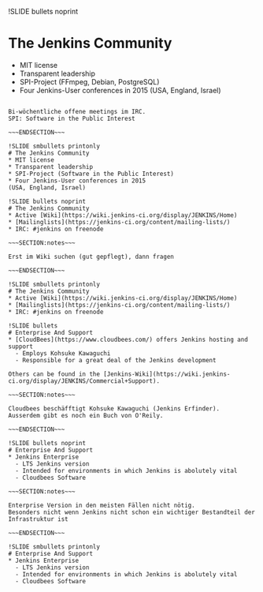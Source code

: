 !SLIDE bullets noprint
# The Jenkins Community
* MIT license
* Transparent leadership
* SPI-Project (FFmpeg, Debian, PostgreSQL)
* Four Jenkins-User conferences in 2015
(USA, England, Israel)

~~~SECTION:notes~~~

Bi-wöchentliche offene meetings im IRC.
SPI: Software in the Public Interest

~~~ENDSECTION~~~

!SLIDE smbullets printonly
# The Jenkins Community
* MIT license
* Transparent leadership
* SPI-Project (Software in the Public Interest)
* Four Jenkins-User conferences in 2015
(USA, England, Israel)

!SLIDE bullets noprint
# The Jenkins Community
* Active [Wiki](https://wiki.jenkins-ci.org/display/JENKINS/Home)
* [Mailinglists](https://jenkins-ci.org/content/mailing-lists/)
* IRC: #jenkins on freenode

~~~SECTION:notes~~~

Erst im Wiki suchen (gut gepflegt), dann fragen

~~~ENDSECTION~~~

!SLIDE smbullets printonly
# The Jenkins Community
* Active [Wiki](https://wiki.jenkins-ci.org/display/JENKINS/Home)
* [Mailinglists](https://jenkins-ci.org/content/mailing-lists/)
* IRC: #jenkins on freenode

!SLIDE bullets
# Enterprise And Support
* [CloudBees](https://www.cloudbees.com/) offers Jenkins hosting and support
  - Employs Kohsuke Kawaguchi
  - Responsible for a great deal of the Jenkins development

Others can be found in the [Jenkins-Wiki](https://wiki.jenkins-ci.org/display/JENKINS/Commercial+Support).

~~~SECTION:notes~~~

Cloudbees beschäfftigt Kohsuke Kawaguchi (Jenkins Erfinder).
Ausserdem gibt es noch ein Buch von O'Reily.

~~~ENDSECTION~~~

!SLIDE bullets noprint
# Enterprise And Support
* Jenkins Enterprise
  - LTS Jenkins version
  - Intended for environments in which Jenkins is abolutely vital
  - Cloudbees Software

~~~SECTION:notes~~~

Enterprise Version in den meisten Fällen nicht nötig.
Besonders nicht wenn Jenkins nicht schon ein wichtiger Bestandteil der
Infrastruktur ist

~~~ENDSECTION~~~

!SLIDE smbullets printonly
# Enterprise And Support
* Jenkins Enterprise
  - LTS Jenkins version
  - Intended for environments in which Jenkins is abolutely vital
  - Cloudbees Software

